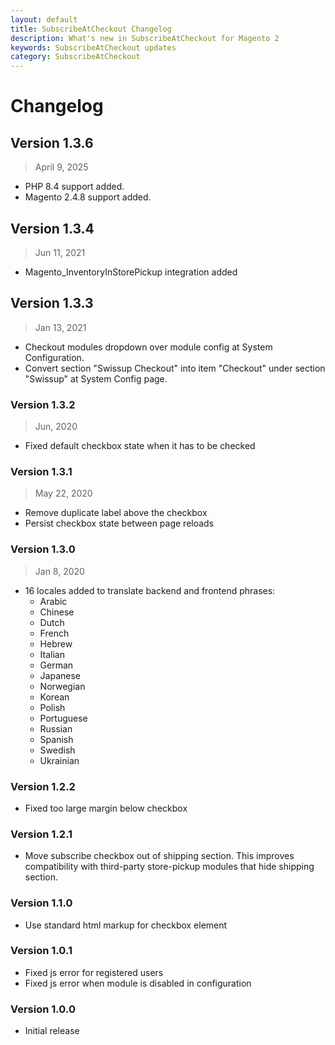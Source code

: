 ```yaml
---
layout: default
title: SubscribeAtCheckout Changelog
description: What's new in SubscribeAtCheckout for Magento 2
keywords: SubscribeAtCheckout updates
category: SubscribeAtCheckout
---
```


# Changelog

## Version 1.3.6

> April 9, 2025

 -  PHP 8.4 support added.
 -  Magento 2.4.8 support added.

## Version 1.3.4

> Jun 11, 2021

 -  Magento_InventoryInStorePickup integration added

## Version 1.3.3

> Jan 13, 2021

  - Checkout modules dropdown over module config at System Configuration.
  - Convert section "Swissup Checkout" into item "Checkout" under section "Swissup" at System Config page.

### Version 1.3.2

> Jun, 2020

 -  Fixed default checkbox state when it has to be checked

### Version 1.3.1

> May 22, 2020

 -  Remove duplicate label above the checkbox
 -  Persist checkbox state between page reloads

### Version 1.3.0

> Jan 8, 2020

 -  16 locales added to translate backend and frontend phrases:
    - Arabic
    - Chinese
    - Dutch
    - French
    - Hebrew
    - Italian
    - German
    - Japanese
    - Norwegian
    - Korean
    - Polish
    - Portuguese
    - Russian
    - Spanish
    - Swedish
    - Ukrainian

### Version 1.2.2

 -  Fixed too large margin below checkbox

### Version 1.2.1

 -  Move subscribe checkbox out of shipping section.
    This improves compatibility with third-party store-pickup modules
    that hide shipping section.

### Version 1.1.0

 -  Use standard html markup for checkbox element

### Version 1.0.1

 -  Fixed js error for registered users
 -  Fixed js error when module is disabled in configuration

### Version 1.0.0

 -  Initial release
